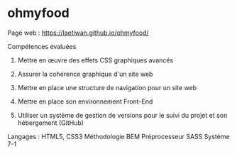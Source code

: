 # ohmyfood

Page web : https://laetiwan.github.io/ohmyfood/

Compétences évaluées


1. Mettre en œuvre des effets CSS graphiques avancés


2. Assurer la cohérence graphique d'un site web


3. Mettre en place une structure de navigation pour un site web


4. Mettre en place son environnement Front-End 


5. Utiliser un système de gestion de versions pour le suivi du projet et son hébergement (GitHub)

Langages : HTML5, CSS3
Méthodologie BEM
Préprocesseur SASS
Système 7-1
